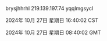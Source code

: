 brysjhhrhl 219.139.197.74 yqqlmgsycl

2024年 10月 27日 星期日 16:40:02 CST

2024年 10月 27日 星期日 08:40:02 GMT
